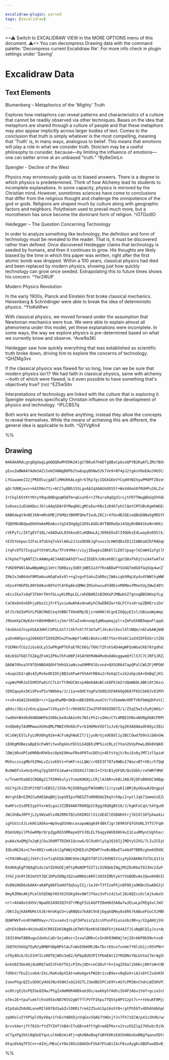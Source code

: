 ```yaml
---

excalidraw-plugin: parsed
tags: [excalidraw]

---
```

==⚠  Switch to EXCALIDRAW VIEW in the MORE OPTIONS menu of this document. ⚠== You can decompress Drawing data with the command palette: 'Decompress current Excalidraw file'. For more info check in plugin settings under 'Saving'


# Excalidraw Data

## Text Elements
Blumenberg – Metaphorics of the 'Mighty' Truth

Explores how metaphors can reveal patterns and characterisitcs of a culture that cannot be readily observed via other techniques. Bases on the idea that metaphors are shared through a culture of people and that these metaphors may also appear implicitly across larger bodies of text.
Comes to the conclusion that truth is simply whatever is the most compelling, meaning that 'Truth' is, in many ways, analogous to belief. This means that emotions will play a role in what we consider truth. 
Stoicism may be a useful philosophy to consider, because—by limiting the influence of emotions—one can better arrive at an unbiased "truth."  ^By8eOmLn

Spengler - Decline of the West


Physics may erroneously guide us to biased answers. There is a degree to which physics is predetermined. Think of how Alchemy lead its students to incomplete explanations. 
In some capacity, physics is mirrored by the Christian mind. However, sometimes sciences have come to conclusions that differ from the religious thought and challenge the omnipotence of the god or gods.
Religions are shaped much by culture along with geographic factors and neighbors. Polytheism used to prevail much more, but a monotheism has since become the dominant form of religion.  ^iOTDzdlO

Heidegger – The Question Concerning Technology

In order to analyze something like technology, the definition and form of technology must be revealed to the reader. That is, it must be discovered rather than defined.
Once discovered Heidegger claims that technology is seeded by humans, and then it continues to grow. His thoughts are likely biased by the time in which this paper was written, right after the first atomic bomb was dropped. Within a 100 years, classical physics had died and been replaced by modern physics, showing just how quickly technology can grow once seeded. Extrapolating this to future times shows his concern. ^Ysr2I6UP

Modern Physics Revolution

In the early 1900s, Planck and Einstein first broke classical mechanics. Heisenberg & Schrödinger were able to break the idea of deterministic physics. ^YtoKeWwv

With classical physics, we moved forward under the assumption that Newtonian mechanics were true. We were able to explain almost all phenomena under this model, yet these explanations were incomplete. In some ways, the way we explore physics is pre-determined based on what we currently know and observe. ^Avw9a3Ki

Heidegger saw how quickly everything that was established as scientific truth broke down, driving him to explore the concerns of technology. ^QHZMg3vx

If the classical physics was flawed for so long, how can we be sure that modern physics isn't? We had faith in classical physics, same with alchemy—both of which were flawed; is it even possible to have something that's objectively true? (no)  ^EZ5wSitn

Interpretations of technology are linked with the culture that is exploring it. Spengler explores specifically Christian influence on the development of physics and technology. ^IPLCBS7q

Both works are hesitant to define anything; instead they allow the concepts to reveal themselves. While the means of achieving this are different, the general idea is applicable to both. ^QjYVgKn4

%%
## Drawing
```compressed-json
N4KAkARALgngDgUwgLgAQQQDwMYEMA2AlgCYBOuA7hADTgQBuCpAzoQPYB2KqATLZMzYBXUtiRoIACyhQ4zZAHoFAc0JRJQgEYA6bGwC2CgF7N6hbEcK4OCtptbErHALRY8RMpWdx8Q1TdIEfARcZgRmBShcZQUebQAObQBGGjoghH0EDihmbgBtcDBQMBKIEm4IAHEAUQBNaoAzAEdKgDEAZWqAYR5NaoB9ACsmyQBVJKp+UthECsDsKI5lYNSS

yExuZwBWAAYAdmSAZiSeHZ4ANgBOPb2tw8upyBhNw52k7Ve9+Nf4pJ2tgAsV0eEAoJHU3C250OCQBO2he1Oex2xz4hUgkgQhGU0khSRhST2hyBSUuSTh5x4WxB1mW4lQOxBzCgpDYAGsEF02Pg2KQKgBiJIIIVC1alTS4bBs5SsoQcYhcnl8iQs6zMOC4QLZMWQBqEfD4dqwFYSQQeHUQZmsjkAdXBkm4aLWlpZ7IQRpgJvQZvKINlOI44VyaCSI

LYGuwameIZ2jPREBlwjgAEliMHUHkALoghrkTKp7gcIQGkGEeVYCq4HYW2XywPMdPFZ0zemHdEAXyZCAQxG48QBh0BQ72IMYLHYXBDPABo6YrE4ADlOGJuITDudEX8dg944RmAARdJQHvcBoEMIgzTCeXVYKZbLpgprIro0rlCSEADyABV90ZiPgn46tM8D0tAWBQBAr6dq+TbOu+6D7lA/R7JUmDOAAMjwHAAEqkF0AJJEIADSzALjs1TAZALaV

qQrJUNBjwvs+kAIRAn7tL+ACC5yDBh1SSLgxAAIqXAAGk0XSSt+WxUdAoG0fRUHPu26LZvGQhwMQuDHr2IZ7IR5xbP2VxfHGzpEBwbKFsW+AgjyUonmgZ74GEhQwSUcFlHp6Bfr+/6ARaNEqhBFobGgzgApcOzaG8+ykjwlyXMc5wzvG0aoM4PCHHEPA8H8SXxHcWxJFCTqlGCxAQmgWyJdoWxJRuOyEW8ZUgpi2K4mghy3DSSxeuZpRWm6iq8gK

IrCkgl6StKtYKtyY0quQHDqpqWSQTm+qGsaYE+r2TKura9qOgd1rujtFR7TWwgBkGq5hhGUarrGIKJppqaPupzq5rg+Y+UWJa7uW4XoLgKR+texD1umAN2fGYROagSTnGc8Txfls7jpwfZkpj84cEuHArmgKPxOcqUNYcpYHkeiMuRe8ZXnKxC3hk60w7ZIKadpumrgZyPGYSUXfPZZbWWgsP2Wwjk+fTCAgsemCQRI7SIP1TCZagh7YJZCCoGwD

SoOoes2uEUAADocJblsAAqSDArDYMwqD6LgMCoEwrKBsIzD4O7yhCCQetCM7UBsKgmhWGExCoGqFBztolvfpigSoHuseoMQCAyt2RvhxQkjmJIqBwPbjvO+ncCBFnx6kPoZY9onHDJ2L+uG5IbAUKgXH4NgmL6O7wRCWnOSoMyQhZw+edp0TBg+Agx6W1gPjWDpE7MNoqCW8mHBjwYet4I9sDUCXZfmBXzv13RvI9hH7vG6gXSSKQe5QE4lv1/Km

8ABKdwgY4n0EJkN+mRnbMEjFkMQztBKMFQHoTIedLZ6CJr4fGodBJQEzoQBoDQNa5gMEbTEqBAhEFUD7QhN1pCx3lEgwSBosjKD1g/AwHBCBwDYMeImesDaEL1soNgMdeSoH4WmJuOEgjYnXrHVOzBBKIBjvoIQfc75wOLFAEQesCCcGUKgME6hLaMLYDKXApdzCoDPAsXkztrAx0DJ1K8LBN4225DAY2e59CoBDrfMOlsq7/1wPqF2Sji76Bvif

TQQhMG4BdpwDhHVmAeMEmAssYgI4IHgQgS2D9iAGDLNYTBDReQeJ4SQyRnBN41koN+UKKs1Z0lIJrbWus268NQKbZk1srYcDtg7c+Ls3Ye2vt7EOfthGByzp40O4dI6hFvnHBOqBk5MD1unaJWcc5MPzoXZRpdelOzTs7PxNcmCf0boswuVkWkdy7j3PuGRB4hBjmoMB6jJ6jzDjPeB89jwe0wCvDga9OAby3hwHee8EGH0lFGE+uzy4HJdoQa+1

cVEPyfi/ZkTgEVf1QL/eOADwUL0IKAseECuHQNwLAjJ09kE6xDlI9QOksE4LwayDxD9SlkJDhQvwVCbFwLocEJYTCiEsLYRwyB3DDYPxEfrBpIiN6W3EaQqRa0x5yNvoo5Rmh3bYDURo2OPIli6LUMXQxxjTHYHMZKMOLBqG2KxDiBxwLnF+zcQkyZ3jw5+PoAE/AQTlGhMCOEyJGdQkcDiVid1SSx4pL1podJ+9Wk5M/vk8xRSWkconBUnMnAoD

tEIEYekpwc3ZFaL9fUGVqTxkVlAHu2JJzoDENkJgFoxxv3cHW5QDaID12IABKa8ZkFRAbqQAsEgaj1GaG0ToPQ+hDBGOMSY8ZeSSIBfgapSsKiqwYcEBpzgtbpOaTwh+7SLZdNtmffZrt3ae04AgH2oyA5B0mdPGZ0dqHMHjo485yz4VrOzoETZujtnF1hX0yu1cF4nIbsQTeLdLk8Oud3Xu/cHnD2eWPV57Np4pLnsEH5y98CrzfkCze29d5AIP

iYqFx9T57IvgipFt9tWtLRa/TFn9YM4r/viyjIDwgksIBK8llLE0fJpag+lGCmW4IafgtlRDM3kPUJQqJ8p+UEEFYw1por2GcNSceohMqhHyrERIshK1pF61kSYjVwSVG6vwOo1OWijV6NNfe812yrWWNtXyuxjqrFOJcW6jxXiY4fO9b6/1ISwkRxDdEsNEb3GoGjawLhaSqXZNyQC7Iaa64ZvM1m9ANJIlsHEawQt3AWRCHlvGXW38HVdSRtoK

k7kpheTYgANTZJcAAWmyAE34ABSAAhQYlwuIIEQEkJoNsmhBCCgpCQ8xFh0jCnzA4fwATxFuLVIqvxSoggys4JIu3Wt5SuJceIN2ByxjSs6Sq1VUBQhhP2eEPUkQohOO1JrysXv4mSESEkZIKRUj6uttAg0BCHU5AtZU6BBSTVFNNKUb15SjQR9AZaq0tQbXjHqA0HovSWm5L6eGsO7RVQdGgcqMOzrE92mT/a8Z/SSGhvdZdR8MpblerKFMaZ8h

fVKD9P6NlAbwWBpWHg11mYc7QHBaiy3UBtjWB5Ia3YfKnABDwPYSU4Q7mdGOfGq5Up4wnITYmSMGqXHON8M4Vb4I03w3Tc8dXnRMxvHedm+RYKvlYj5CAtRmCkB4Mmc4owbZyWCugGtyk1dMUVwHio1QYBsh2HAYixFzjJkkF10YGQxJ7AXFsfc/RRjR+VxATUSlGJ+5Yt5CoHFuK8X4oJES4lJLSVkkxJXswJA187vHko6vPL+8bxIQ4bJaj9H3

IMe2xJmB64oF0MSmAuuHGqFwXv8l++g2vgxFSakuZaR0ojIWAsiqkhMqLKy4u4YWWlhyWWbv2uFE64H4Pofw+R6W3v8Cm6IIIMpIMU3wdwBkeu5wpUlwuux2mwfwWw2g0IDUduyU+I12euIIT2NOL264HwkBhwZMewZ2vU8YHUOI/2g40O1e6s3A1Bw0HImO40yOA6HuM06O80SoFQqoK0GoeOFohO20noTO5op0boVOz2dOLoDOF0pozOsut0DY

nOzo4YNGPOL08Yb0Aun0OYeYCAY6qAksQMWcIM1ehwsudYd0EsnM8MmufMVwtUyIWwI48YxuE4fMJU5ui4y49IRIZ2PAvwjub4zuUGL+rk7u4okMrM94OQ9+J+PM5+/MRk8QuuZM+wt+4shhNhj+Msp4buCsNS6AjWQcygjCDSgAyAQ/qoDCS1YYqcCPw+GkCsJGrVJ9zho8jKAwCdJgq8hZwNIfKrx+yFoErqBlg6JEAchGzpLs4LSdEnzGyWxZ

x6isIka7x8qFIFbHrTHtFGLuyKLMhpLEL/whDBARZsBZKKaPJMBwbSZ7gnxqBBIHHxpYLgJsBji3zkDGz9GCRdJLEwZNyfgZaOCvHvExzFHrJlFwJEZEroKMrHhtGzHux7iWwIxZwxwsYaCuwrQnx8rGy7wPFDpli1HTyJgUA/zInZAdw8qjyqoTFBDuxvrMb3xEL8YzzAZFyEIUkaiIANIUChC6IvwyBZAnwvwUGxwNC1ytJ6gsBRJhz1yWpXj6

CaCWx8nOxkDhjyKbx2ijFrFIyxioAwAhAsAnw6yhCOwEB0Zwrt6LFCYxx8rxpZBHErxiDol7ECJMC7xgZOyALXJjGoCDAhxnpIZNCBxSijLwkzEdE6rWDCL0T6wZaomNyWzVBKzkDsJEZvxGqjFTLmKRL6r8ZgLXLQLpw0oenaCVIUAbr/YQDgnZyQmVFLLVG1GrENFcJNF+mtGRm7HdG7y9EawDFrowDDF8YXLjGECTERk7FzFJoIDLFqATh2r5

bFJSrbGImPGYLPGBCMAECeqtKBBCTXHnKMp3EjzrmHHAl6CgnEI6QpyEIxl/GBiwaWyAmpIXlvHLJglYgQkaymkwl3mYKTlrnpyJmumpZCBYnMA4nqZ4mnmElFgCYfKknknoKqbWKpx0mjKMmgUPyslljsnKLZkly2a8n8kUCCmcIimdRRISn9lELSkHE6S5IKkGCaC6L8nqlwCaltImp4XRJbgGlGmQVQlmnmAWlenkoxyOBzLqYOm7yBDOlMkx

J9GemXpCWyKdx+kBkHHBmhlsjhmrlRlwIxmknxmpIgWbwpmqjplrxZmFw5kNB5mpwFlqqdzFnOyllNHlklp5oFpFrUGFKlrlp+yQgFFKydrdpNq1ytpMDtoEDhUVC9r9oWhDoBKBijqB49b9aDYjbjaTbTbChzYLb4AWgrr+AEBVkVC1mlEawNlEI1FmwLlchtnNE6KdlTldFdI9GkB9HTyDFDnWb7w6ljkTkGW7HzFEIPnzn1HrHppbEImGX7Eb

l6xbknG7nspXGkA3HHlCUPGLXnl7iXkfnXlfF3m7wPlJkcAvl6xvlXlVWQm/n6CwkAWjWdHwogUqKYlqhQURaYj4mYJwXEmIX0TIXcoUFoV6wYUMlRyKU4VEorK7wFwcmEXckayqkClqAUXEJUXimSkPz0WylMURwsVsVqmsicVnLakXIZz8WGmahCWmkNiiV+riWpbDxSV2kyXdhyXTZEYukqKhLKWWnnw+kaVGpaWYI6XmB6X3wvXRm7wmU+Fj

ya5nKWVpncg2U6KEUfIOXOZMJw2FmuWpYlmNEcBeXxi4BlYVa+XVakC1a34IDFEUGritZbBv5j7wSB7fz6CtDxCSCXA2wYR7DqKfiRLxD6D0BshjB7B/5gSra0grBAF9j3D4G7DkifCkgbhwERSvCIHNQAg7briXBQi7DxBYHHQ1TQiwgfaIj7DfZSHkHNYlQEjA5QGg7wjg7m20FQ5iGMHw7METQWgSho5zRMFLRqh8HrQCFbSM6XTyE90IASE4

FSEMHnTCGz2iGs6ULy5IwPRqHPTUFaEfRC66G/T6H/TZFvhS4D4AgWFQxWGoCK676tgdhdiIzkzOHHCeGuFzjuEhg7ZeEEw+EeE5RxSETUyHgu5hEMwe5RHe4Pi+7PhJ5P3cGhQ75sSjYwDxAICfj6AYRcB16IPj5sR9Y4SATKA5KtALijD7gUDVBJB7gwA9BbAs4N4x7V4H7D5gCj7MTPgT7oBT4z5z4L4AhL6XAr5r4b5b6V7/6D6H5q7H4aSn

68z6SGTGQlTXZAgZFxH1ZP6u7hFu08PJ4SAYNYM4N4Mx0oOAHxggwmQfClS7C7CJRFSJRZ2ZTZSIFF03COGEGt1bBBGQDYGQhRTaBF225+N7BQHEE3a/ZUXcA9T+M0GQ4Mjz2j2I4TQo6MzsEj191j28FrTaibRE6yHehz0U5nSL0nRlNugz1yEb3Ohs7b2hhc570xgH385H1oBZgn1i7WES6X0mGVg96b1y731GHOioncA65nCQGYHf1YwNpUhF

QAOW70hna3Y9TQhNNO4QOhF5HhGXiwNszwO9MP6lDcxn4+QX5GR647apQPalCWSZFjMPO6NQMRHUSFEQCja+D3jxqkA6LlEAAFAAsgvCYh3C/PsoZnrAAOTAtUUwAwuLK236JdIpk+A3zQKdwuxgulxWJGXc3bnM06S1yWY2K0KajWpMB7hqBQuGzRKOa63/kEvhpLVHFCQVqWx2BhCkCMAxxmDRIRr9HbGEAhnhCbyjazLOz1EPxBzRIMpnrALg

v4uqo2bIrqBs4ZyMv6o8KIDhjBB2oXFwmYhhA4tRB4u2rXoGqCCxzk2ahpz6A+DmBqCjKSisgNiWxEb/MaxXhSXSsrlKxNxcjEofIPwSZ0oyvSY1bqBvVEo+DuwFxn5jiWzpwPyhIHFfJBCWTKAnyZDWB+kKuoAwvfgouSBIsnl4VYkdV8kOxQVaL8JcofLxpECzk3Hpx5uWaFsZAcJSJggGi+JEbuzRKsgGt4WJuYLxxwJApBz9GltkYcBGhsDO

vupWvPHRJeIOXM2Fw8iCC7LUrTt9HUCWzxp4BeKAAoBCxkQPXJmZrUQmWA0L4BKi0t26scwGe3egS8ewvJKTXoQLAoyjGXKFhVvNjpEpIInBACVqzlUp898+BVkH8wCyC7ixC30tC0W/CxQYi8i2B50ui0qAJkhkqxa+5TGStWJSSx6dYupn3JSwsNS6wFAHS1q3qk5dJngBwKy4cfuY4KMty0wHy6gAK/rCdZOaK7URK1K/Ga0nK8y8RxC+DWqm

tD9Zqwy6x5KiXPevPIuYW8bKa/J/i1a+eOHCYogPa3G0QJGFAK69gO687F65Cb60Jv61MYG5bMGwheHGG8uJJpG3CaW7G466MuO8cQ0qm0Qum/9XPFm2MbmyEC1cy8W6W+WztbvFW2xbW9QvW8ptMhIq2+cu2/F09R7KEq+8agaCXIOxnCO/DcBoypO8gg4P2XOyCou8ux4qu5oh6pu6fPqGwLu/bPuytDO+EukhbWEBe4PESvObZfDQ+7Vhljwi

++vO+4GAS2kkKQ0r+/+2pp4hwMB+bKB+oBB1B99LmvmlVrTv5bmmWvXMFTVKFbWqQhFetC2pjLFfgPFRIIlQnYOrmqlUwAYTWd7b7f7YHcHaHeHZHaMNHWGKKXkuurBz8wh0wEh6C+a6h8xw/HCwi0iyW7h2i38gR1i13AZ7ahx0cUS0RZt2SzR4JOQPR+irSy52p05vmex9YFx5uY8hWvrPYAJ7fMJ0K1MW0eJ+K6gJK2ENK7vLK1nPK9JmT4p2

q94s/JQix2z6nLq1pwa7iVGya3rIr/0kO65CZ3a2F0F869Z0O7Z/1/Z5qI5wIs5y0jWkG/vDmd5yghGzL1GwF8BRZwmxgqF/Cmm/11F46zF0sHF/m7ZYykl2Byl/cWl9YAm27EJYMUYjl2ki2w0G25fEV8y8t0CuV8zVV8O9yLV+O7ogfAe812B/O215GCuwMmu918WL1zu+GIN+JjX6QKN6exN5e9NzezJxwPN0+0t6Vytx+xT/Gpt9Ii/Dt9Qn

twd0d+B4d6d6UBbWHFbZd0bLbe8xAA1n9s7W1iPh1ruIHocCYs4MQEIKNsoNUNgO0ACP0PQJ+AuK0HPtFBYytukmtr986BBjZQ4gzUQcNrjJh5QbshuUoCdmuAAhYoVIaKBE3CaEhzgZdanHiFzqCxSQJwfsA1BcLOgG6lBO3K1mRAowgQxIUqPlDQGd0km9BWHKkwgBI4B6qOWaJDEYE8Fcck9QpkIRJxXR56FTWnPPRqYlM6mpQBpvfS2alBVC

VndQm0yTAdMMwwuXUHoQMLPNWIV9UGOcFvrb1H6MeVXGf1sJv0/GgIK4AOAAaOh8QyzIBiGHuDEgAiAIWZts1phvMDmzMaIj7k6b15eGbDOPGg0/xhxiIC9CgPQE4bcMkGbEJCChDQiYRsIeEAiERFIjkRKIO+NhrIzCGJ4iGgeVPOnkzzZ5c8+eQvMXlLzl5pGYEdIQQzWARDA8JDMhhQyoY0M6GDDJhiwx8FV4KhR+NYMoIgDnNlGSMJIsZEOC

UCi6WjE5lLFyLORX8hg92m+ACFsAghNoEIT/1jyoNrGjoOEBdl1y3BCCOwd7D9nSibBnGHwaKCjDuA+NCICTQJmgGFhIFGo24IYTAU+wxMnaU4BJvHXpD0CzojA5gZNEHpZN2BOTWPDjgnoFMCc09YpqTjEH05xC5dXgMIIhH8DhmihdMFIMgAyCnorTPnAoMFydNuhouM+to0lwDMB85wSoDoNGYX0BAdhfSElGaj7AkoFg64b8GsFcI+wxkRwS

iEHDgMXBezaBpEXcFwNYiYwxRgkUuYDCUiG4QEKiMP5ixCRLzCYVan2bVpPmwLd0k0VQA9I4U4iegNyEiQTgeyrSI0qMhAI7AhKNsIjETDZCLlqgZYZkFiF3j40I4Z0JBERkZruAcWtHVhE7B/iRoUe/zVAAADJUA7QPuKQAABvjgIVLyWWSWxcAmgA1k233JWjZeIQFpMcjrhlh2MlqcSmbXqYwdN0EgVUYLU1F9JtRuo1YgaIfhGj3YJos0RaK

lDWjbRx4PCo6M0BnRhKboi0pkE9HnwfRe4P0ToiDEhjn4EYsYqjV/RxiEx0yJMTJzl5pioMGY1hBimzGqVcxIuc7tbSu7eVbuFaEKsqLCrPcKgkVN7nMw+5fd0AP3VgqUBSojogeV/OADfzv4P8n+L/N/h/y/7Vg4eq6cqiqLVG7wSx+yMsb4ArGdVveesasUjGiimiT45o6wA2L5Q2iVozYh0YiieLtiGa5pP1N2J+K9icUvo/bqj0DHBjQxo4q

MVXxczxigMbYkIMmLvZzieE6Yz+FmKFreiLQW/crOEE3F787a9WBuI7WazvBT+XDc/h7QqBRDUI6ELCLhHwiEQSIZECiMsPYZKRE6EUPKIgWOC7D3slwHXIQSpgHDs68ID4PsHty/B/gQIaAQE1hEAhaoHwQEHCGslowgQiIZ4c1gLpIEUiNwayQEW3COCIcA0FJoCKYHpMrxkAIemwOZgcDgR+TfHN9HBFr1am5OcZpTlhHL1YcIgyEYlPEFb1J

Bu9WQfvSxHvQcRSg7pgSOFFEiKwA+eIOSKUJlSNc5+IYXcB1yOFGR/QvSUbh/reFWRf9MATlDyhtTgiOzPoXLDcFe4jmQojMN4ObBV4/BWQioFxHoAUBLguAQ4MREIBhCFGzoXoYkVUYSjbgOuUYVkT6aQAHIz+XkQf3YRlhxpT4NYNdLWDQ4SgOwV8MoLAC3SHpveSKN8HclbCvJaMbSXsCelMRXpYALybZPzrNRjIzUDcHThKAfSYQdub6fth8

n/TnwmYDaQ81CBQBg217XSM4kulyiYcmoKAKNjLCRjlA3AR+ukBiJA8J0jQFoB0G6C9ABgwwMYBMGAgQBCkuqdMM4BiixgUQgIYgq1DuD5Rdhjgggc6GUAmI9xvDPUJgB7C4ztQXgliDFCijXZLs+dGAtlHuC+T/c3M2KNuAMg5RtJhIeECXUcFPSX68YLIMQGJnygxi5M18BgEFF3jr+t/e/o/2f6v93+n/CbJ+IdkcyQ4dBPWWZM+DxAyQdg0y

USCYgJhJZD3P2YQFlnEB5Z/2IGbrNjDXB9gqUTWSbNMil1/cyspKIiBMjByUQuw82QngpyEyuIB+TEEJHxkYB5QVc+iDXMDzpCQQQQK8PHB8g1YD+MsnsO0GzgxEOYR0l0ITOTDMBt0kYAgHXKtljyJ5VgYqicwMYf45pC0paStLWkKxppqwwAS8F+AfBPgKMUqALO+D9SngmwUHCExOH/AhhZMQyOgOeyohYo9wW4PlCpAGRYwCTIgY6F2B+SPh

AUrghIB+EZM2Cw9AEQAqBHj1opU9IpvFNEGZToRR0DAUIKqYch0piI+ptlJqk71mmeUzEZoXaZFSumBOVQefWHkkyKpoMS4NVKHmnMqRb9a7GcB6jmC5mJua4YQRZFW5hZqdO7KfLKAhEhp+RRmIc0Hl1ytpYonaRcCJDbgDp6gw/q8zOmPcKglNDsZhJYlCVJ2oSPlpbA2J8luqe3Hqg/DNLgU4AIEwtguAQAUAw4rCGMthPzb7Iv0mSbIPvy1J

6wHFscSidPEIypVYx+ASLgai3ZZB94AKfRbRQpIC0ggJ8Q0gBX16/J/kgKFaCqV/S4YguUGTeGCkowZdIKFxVxQMknaEYb4aig5L4kCA38FxpydErMkEQI0MEiS1RHRHWijI2Q4aLuHyn468sEAa4yAOQErKfNlFGEpmmopPgaL3yMcHRZqBjjMxaKmiBsMYpbJmKLFVijjNMTsXOw3F3clxeRM0QeKPkXi3ir4tD7+LT4gS+8Ou3LDfF227pOyA

JWiXhBwJRPYjL2ySWzwUlx4NJRRkTQ1shKD8GtlX1iUEdClEGBAKUtrjlKI4lS6TpXwa4iA8cjS5pYuTaWMBOl7Mjcbv2LQE4buQVStI93PEQBjxfId7kzRxWXjkq/3W8YHnEkxCpJ8Q2SUkIUlfiyqiPAsegD6WujVF4lIZQbxGX5ZdFEys5a0iMWOs5l0mcxZYs4BLKex9i39OsraSuKJx2y8OLsrWL7KGKFXUuMcqyCnKDFdlJShEuuW8JTWX

igFGVzcXJLvkHS1AOko+Wp9xqOShNncoxapwWagK4FdBkfJgr309RSFQfGhUNL3YTS7Fq0v57tKkV7EnfvSG7n21+J/2QSa7WmGGM+GEAHIRnizw5488BefQEXhLxl4K8m8mRhwxUmoAHJITKkKSEIggNbcpBZ0CdgSibCrsN2fsK8DeD3ycCrweqI4MIINQzs64UkICBcn/Y4QiQIWSjGOBDD8QxUX+XQX/mLQ0mLBP4aAoimBTOBIImKSLjil8

DSmSU8pilPhGwKMprQrpZgpRG5SMRepeQYVJ0LELT6agykWUE0HV4uI1CuuRMynCUghhacsWZADcLYxacvCr9YAy6lIxUQazQcNKL3CDS9GfI0KcIs8ETTCGrDLeVYwbxsRhI38PrMC2UCHB6AGwaCGjMgBiK+YO0nKLtmhAyKb1J0iDedKXbHNYNN0vOb3kekozAZdGnWdrlazkxXgpUd+huGRldCmNLEVtfzI7Vkhvgvje5msCyjNQ2N0IVqFx

puAAzXwQMgTe2qKjCbu1RdMTTDIHX1Qcow6/ECOuKhlySg3Q10ZjIMDYy5ZVG/7LIuZCEybZpM+2bw0pnrQgemVAbENjGwTYpsM2Qqotijn+yuZPM2MIOEcF/B7GOUP4P2Fzm8MJZcAKWbFITlJyEGz4fOarIuDqy+pWsj9TDMC1wDDZhEMgabJ41GaLZzoK2XZrtkK4HZTm7IM7IfGuznxHst8d7O/5+bpYAcqHEHMIL24oQyUS7OuErXiyY5L2

IObzNG28znCfm+ORZrxmKzkt2gFWWjHZHEEzhZMEWP7neBvBBwETa4A4P7BRRzghm4SRXNIC1pq5jyaeQ3LO21yB8+ay2fgA7mIwI1YIhOf3OUAiLapBMk7bPMQCTyF5h02hfXOIDfb0k88+/EvIv4VAUNaGjDVhsUkzSd53UYgk/NDkbgwBJdQkK40ii255toc2MOSEBAFyP1oIFKYZOODXZMt2wk4X2sdAaFnQ7wydSgrhzgKgps61gRwUimQL

+CPAtBRuqGjJSkFcIxnTzqhEQAJBWC6UeiNgD5T8F2Ii9d9BIV1zyFphXAKNkfUfbLQ1I1AAZChDkgKBLUqkNQT/UrNuAUBQukMKgLcjIGCioRQKLGk0L4iFzAjZfiI0RMaBFkWUervI2uD9x1ZO6hrGYCUBUsncS2CGSlqjJQuriUckawnb8kzYk4vcJiGICxiwEpKN+HqEtTRtJAx7dsTkgoAcAT4ZAP9mMUtiFw2UCqongUoWKzxmq/rLJLLS

RXdKKqEgP3Q0gD1dxJaYZG9GOEj0FtpMaNOPfGIT1zIU9QmbINgjMSZ6nRboTOJ3Hz2ZwF+fpUvZ4or1sdq+Ne53vXoEIoq/K24zFXFo+YHj60R417vitPGErDx33EgElRBA3i0qQPJNXkNTWFCM1xQ7NSVXh5rom9RRL8nWX92B6O90tD2N3qGrMt+9NmwfbImH2CZ1o4+jPQFzbHT7c9c+wvWYCNRL6dlK+4VGvrEBNEXOgFKMiGstqcTd+T29

3YGCjUn9Y1R2mYUY3QC1DPw5DNgJQ2oa0N6GzARhlSH3XIMbtyktYSGBODvAe1QwxKH8GILZRMdGk2KPnQLoOEjIuw5tXEzhDU7rheuEJiSGoE65aRETCdd3UZ3fDgpc68KRjkXVRSudYImBeupF0r1BBguzddUwRG86D1PKRpseql14LxZBCuXSLgV3q6ldlYLoGrv+2v0tcqUVGG8CJ1/qTdv6jqf+qtzbCoQTk0Dfwoo0jSWYgox8JNJAj/54

dvDNiNUD6xbAKA+aKAPg06FGaHdfQq5uyISj/1eJd+T3fIsmFKjnQF06ja9KBn3SwADG3jQpuY0sRIoqh7SVAQ0OJQkBB2xjb0f6OF1YoyUK4IbJRjZRI5OsxwZcDUPDHkYmhsY4duM0YysZGNabQrKCPHaiZJMirQ/Sq1OzPaIPP2gHSDpCAQ6UAMOhHSjpsz/NmwQLXzJC2CyQGduZGFHJi377dQU2xOZZqS13T5thUNWVFAy1/T3pOWg2YlHy

0myRZRWsAKjPLmlb5Q5WpYA5tK2XGKg94x8W7JfGez3xPs1421oC1BzAQIcsOclAjkabo5sW2OdLOBOJbZtawDbfrIzk6TXg1zejRCZ21FyaTJc+IIdtHwjyTtjczuM3Iu3EBpTBcc7TwaHxtz7tf8Lufv02gvaB5MG6zVEC+3jyftoO9XTPMNMg6p5i8uNcvIkD5HCjxR7fNWgQ0rr1g+9A4E4R1xGRGoNwaUbAN1wQn4Q1884X8fjBXDeAFwEJ

nrl+AXA8otdXhV/NpwDbIA9O3Q3Yd7rM6gFIUiAGFPZ0mHOd3A8w7wJELwLpCMIgXalJkK7r0FWU5wzlJwUnrecMu89cfUvU9Mjj5U5XfuECPWbNddzGAkCFDktT7JHC1ZtOBjNwgMdu4ZI97pga273tbZs5ko22mX5CIMBL+mQaeZkbGjioyDQAWrLJgpURCfpe6PEoql+SD7SgLfA2J7xUAhqHNiXuxYU9J2zxZgBomj06r1RJ5pcRwBhZQAAA

/DKtZqjKAkMbMsC6JErHnVKgCU+iqRNQGo7kA8C9nEjbgqkQMmy8xERk7kABueFGoCXiMBPStvQgPKtZqMAUSg1Ucv+RhbMAuWmgQYH/z/b0luJCAf8wAApw0AASg35dL8xe5g8wfFZUDKWaaNc853PyzXnbzJ8JDI+bjTWZ2ejKcJR+dUoHJvzf5gC+3itSwW8KR5sSpBbHin1jUMbAgPBZgCIWY2PCRGsojcUiWew2F9OA8WOIEXGaxFmBANWA

QUWFWVFvnnRYWAMXwy+/Vixxa4vIrsgF3HfeisCp3csVPunFXiuionbz9R+y/X2gAHXjSVd+moaQwYP1CWDTQ9gy0Pf3fjGVvF1pNpa3b0YSa6Fi86MqEQ2sJLQeruNJcOIvm2O8lv8QCuYAqX/zpsQCxpZAu7xSrgyvSwgncxwXUMpl4uOZdQtWWMLNlnC5ggcslxCLzlilK5YXjuWMEnluwN5bfiMA/LtWAK2wE4tsSiDlWcNZqbqMO1j+IYF2

uDtEkSBm8+4HiHxAEhCRRIEkKSNgBkiKTW5fBzKKVESBQFkYjk64AIfJCuNqBCQIyJsz+AgbnCYm4nQLscHwCrgiUe4cJt2FE74zvAO4PVHyihyyQPa/4PCB0PJM9DgUjM4YZzPM6l1UC7nQ4asP87JCO6yw8WbF1Hq6zbh09QVO0LNn5dV60hQDr8MD4UhwzSwlgu7OIwSokW04EdhYW/1UAuMOW51KtxQEoocIZqBZL4Xgbpz/I0aXOdelINfB

283I4HmTAB0ugo2doHsCaDrSejm0xc+IsvwlQM6vCx5nXK93W6WjlmjI8+A6P0b5Nvtvo8+CpAwhaoZ2JKEkEJu7Bxjdt2jSxCRu3DUbyUdG7tl7wh3cb4dgm0XSJsx3yjkx58AnZRvRRk7Z2DG73kjvwDdhTdbcHlEjvkxtj9kXY2Zv2MgmZt85z7Scdtk4nKtjm/E+OjqC0zp0DMudMzMXQUnOZ7x1rOuGyhlrnGazN3YNuZPDaxtK9t4GDbjk

JbQTHJh6UgTOyR2yBMBFGNpNPklAuTuWxE8bKMhJBxTbcrE6ce7vnHe7Y0lzb1jc05VPN+VWbPNl81+zKTgc3YMiH62A3ONyMLLUycmaXykoUD6B9djJiTbN7bdjo61iBA7ZkYpanXDgJSLl29Z59o2QVvhA33jjCp2Uyacu1NylT++Xg3iYe0ameJ8WvuTqbaOZGNBxI2w7wxs0nawTd03vGAHTth38bkd7O9Hf9zPTIAVsrhyUELswFi79wUu6

nf9y8Ocb/DiO1HYIcsR0T8jWOx3eB2/bPbpQU03PItPbmEAt12YRUDNsYQLbVtm27mrAg5GXTEUNGNoGQH7BwtwhqAgvbPndQi6HwXbHcDODZQzg8hkM7COOCJAoHZglIhg78fKHrc1BZM6TdTNM7p1LOlgZk3nXGHqbph/M7FIsNFmuD1h7dULvpus3D1yhaQdzml0eHZdvN7w/zcV13rcArQLszeufW8AUiRs6KAk0iO04Lgw51cFSFfnRneFY

GnkU0Z3Oe40jdu0RQ7ad3JFnbYTUjcPI9vjOD+ceCQDvFrh+IogZXOal2U6Kxj0KYsW+CNbDbqd/yKbZ2PkpfhGo1Am8bdOrAaTXPwgKJI0+ns0zuw2MGKGMve0faLcuk2SY4jyDgAxEWkLNcls2nmq7EG9PF8x82lIDbP4leB2WlZhvPHOY4pzw8+c8LbpxrnfpO58GLqS7o/lmLMeG86ZqjIvnb8H56Pz+cGYwJmcIF+GFBe6slLuJTfd5VCs0

7d9kV/fbuZisn64rZ4i/ReKv0pXIAt+wHoHgetPW28r1zvB9a+v0qEeX+iAJs6YCIvdnK5KF69VpLouDLxcM5xr2FTbUSXNznRAS4ef1IzXAmdUCDvecGhPnz8djDS7H7/OZyu15l+tDBdsvoKHL82ida4mkGHmfEq6y1iEnq5rT/DafLPnnwwBF8y+VfOvk3wOmppeaqh6UBBhQEPGtwLtUjb8Z25XGb6kJgA8pAO5oQb8hQzVH+AXY3gat7tX4

2smxPXgcQZIuSDOCyHUdJNz4SNHJsGG2d2TLJ3mdBG5PCz69Ys4U7LPM38nChdnLWZUKVP3DpQQ+oQrxE+H27t61h9XjJEQwRm4t1p5rvJBoxdciUBqC1K+D9P+Dwx3YHrsnPa29HUG2czBoNvj4jbiGk25DsGC1AusygYiBwBvo4atHPQ2Zyoyds3B1wCTN2w0YVHDT4wrRq6fne4d5yA7cd5LeXf7AJB1wg4VKK+ocm520TfG58A41rfkhj72b

ocOh/gEibsPQIGe8ZHw/PSgZxHmM6R4HDkem3Os/ewkHyhfAdhiIU4P2Abv1Ym7+gcza3cON6nbN99smT3bxPP2Mqr97Kh5ryrebv7xVVrRPYigxQC3xBPbPrMSj3BPHkAAEzVBG2r217jJ3ueJ+Tl5znHvH4yF41ubmSotz4M+wibwcmzr7KMkrfo7vtd2ZPj9uT1TKuM+0bj4Pe45D2eMw9x77WhkJ1v5mha/GPx34EZ/Acsn6H1niRylpSJpb

oTms2E+tpwfuekTchsU954xN87K5V2gW7fflPVfFIKpu7TQ5tp0PV12pt7c++YebuKF0MjuxI66M8OzsVHrDwkdw/0eRHO+cR9vZKDMeZb9b9j/405MYfqPo3uj2TBEeAe87SU0eWad0erPavOj408Y9Me0GIAwkL9z+7/c31bHljZ0xACzfXYQmg4HxuuBw+wF9JhajYV8GIJDfds1wBtVW5VzJ1RjBsoyDPfiaxPSo8Truok751fC+3rO9J0Yc

4IpOabZh0d8LoneM2l6078d1wbZvlO0Ri7rm42Z5u4iSp16shY0+/gtPh5bTv4Dh6hAbhpRPT7G1ISN02CkYfwEQ8lBuCW7dm+3m3Xrd1M3r8NoH+Z+B8Ld1GNzyzrc7B+bCwckLFAXkGyEU4ms1AqaD5OdVjEcAe9SwWy0hMeS8JjePILuFXtLImKcy5HP1MbEepBBGACqDgDaG3ZYGcWaoFpJKELj/xe9FJVVI4GZR44bVwiLIEwAtKydffnFS

zpOKolxIYXPSplV8yV8q+1fnExYABXDjnVqEev5QAb7tHDxjYJv7Fh7zECW/p41v3hHb/wAO+tSLv1pB2xZ59whMqB29qslTj+/ZM60IP4wjSph+5xqySP6JWItXhjuW+kK1xLRVncIru49Lwfqe6JXG0grglR2hFc9oxXmZyV+lQJMxuhG8bkRom4kYpuCrDK1V6NiT+kBVfqL9X2n+niZ/k+Q1XP8eHz+YhC/Zvw8z4VL8fJy/tvsIFX/F7O/9

QrvvX4e+jft762UrftdTYIHftkBd+IfuQB+o4ftYgD+eAEP6x+x1tvzEGZ1q17HSobrEzXWEbuABfQ1eJxRGgZ+LibQA/cGBCkIuIFMAMAQmBQCSsGTij5Y4/IDgisBDQGKC4qPqjVrHg+gEaDw+6Zv26FAnAfUrcBGQAwHI+HOnkzo+ErlwFQAyYDwGtAa6jO40BuqCIFyBPAXwGlmTNkIGqBeOPIEZAmgagolOrQsIF6BPAThBlOIYCoGyB+gf

oCfgxPg2bXiNgQoEYqvLul6mBzmi4Fj+qKoNAeBogfoBVkOKsEASkHAboGeBBgfqana5DtdrzmfgeoEZAW+HV7RBLcrdpOBagbYEKm34FXjtyjXkNA28BoGJCOgXwIIZF0UNotr7AmjEIHgII7PgC1Aq4Cjq3C3pqUHm6SzEIFGAbAAYC4mn6gQC1YgckMKIgZsnGpxBtgRYF7u6YKLqQwHATKAkAXLluJCB0wcQBGg02HFoJgL8MQBFiCAFvjR+

OtqsEkAqTF5Cn++AIHj/MEoCxY8eJ8OcG8AGOnF5bA7FhaDiIAcF6xzAygKcGBOFwa8DvBjIDcF3BBjHEGGB2DCYrrwcouzJ6E4iGcpnGXkBqqUStDgfw6wbCC14H8AKJkAIhYYJEi6wCIb8FbWf/OPIAocABsFbB0IXo7V4PlowDfgHQX9peQbDD/70W2MDfqBkBgFkF74siis7GOjdsyBcQJIQgBkh3IGDoj44AB5DsyAAY2CqQ7YEAA==
```
%%